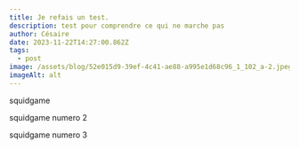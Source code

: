 ```yaml
---
title: Je refais un test.
description: test pour comprendre ce qui ne marche pas
author: Césaire
date: 2023-11-22T14:27:00.862Z
tags:
  - post
image: /assets/blog/52e015d9-39ef-4c41-ae88-a995e1d68c96_1_102_a-2.jpeg
imageAlt: alt
---
```

squidgame

squidgame numero 2

squidgame numero 3